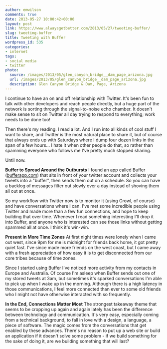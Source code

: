 ```yaml
---
author: emwilson
comments: true
date: 2013-05-27 10:00:42+00:00
layout: post
link: https://www.alwaysgetbetter.com/2013/05/27/tweeting-buffer/
slug: tweeting-buffer
title: Tweeting with Buffer
wordpress_id: 535
categories:
- internet
tags:
- social media
- twitter
photo:
  source: /images/2013/05/glen_canyon_bridge__dam_page_arizona.jpg
  url: /images/2013/05/glen_canyon_bridge__dam_page_arizona.jpg
  description: Glen Canyon Bridge & Dam, Page, Arizona
---
```


I continue to have an on and off relationship with Twitter. It's been fun to talk with other developers and reach people directly, but a huge part of the network is sorting through the signal-to-noise echo chamber. It doesn't make sense to sit on Twitter all day trying to respond to everything; work needs to be done too!

Then there's my reading. I read a lot. And I run into all kinds of cool stuff I want to share, and Twitter is the most natural place to share it, but of course that always ends up with Saturdays where I dump four dozen links in the span of a few hours... I hate it when other people do that, so rather than spamming everyone who follows me I've pretty much stopped sharing.

Until now.

**Buffer to Spread Around the Outbursts**
I found an app called Buffer ([bufferapp.com](http://bufferapp.com)) that sits in front of your twitter account and collects your tweets into a "buffer", then sends them out on a schedule. So you can have a backlog of messages filter out slowly over a day instead of shoving them all out at once.

So my workflow with Twitter now is to monitor it (using Growl, of course) and have conversations where I can. I've met some incredible people using Twitter and made more than a few fun connections, and hope to keep building that over time. Whenever I read something interesting I'll drop it into Buffer, and anyone who is interested can see those links without getting spammed all at once. I think it's win-win.

**Present in More Time Zones**
At first night times were lonely when I came out west, since 9pm for me is midnight for friends back home, it got pretty quiet fast. I've since made more friends on the west coast, but I came away with a fresh appreciation of how easy it is to get disconnected from our core tribes because of time zones.

Since I started using Buffer I've noticed more activity from my contacts in Europe and Australia. Of course I'm asleep when Buffer sends out one of my stored tweets at 3am, but sometimes it's sparked conversations I'm able to pick up when I wake up in the morning. Although there is a high latency in those communications, I feel more connected than ever to some old friends who I might not have otherwise interacted with so frequently.

**In the End, Connections Matter Most**
The strongest takeaway theme that seems to be cropping up again and again lately has been the difference between technology and communication. It's very easy, especially coming from a technical background, to fall in love with a design, a language, a piece of software. The magic comes from the conversations that get enabled by these advances. There's no reason to put up a web site or build an application if it doesn't solve some problem - if we build something for the sake of doing it, are we building something that will last?

